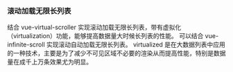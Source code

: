 ### 滚动加载无限长列表
结合 vue-virtual-scroller 实现滚动加载无限长列表，带有虚拟化（virtualization）功能，能够提高数据量大时候长列表的性能。
可以结合 vue-infinite-scroll 实现滚动自动加载无限长列表。
virtualized 是在大数据列表中应用的一种技术，主要是为了减少不可见区域不必要的渲染从而提高性能，特别是数据量在成千上万条效果尤为明显。
